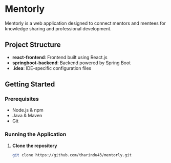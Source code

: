# Mentorly

Mentorly is a web application designed to connect mentors and mentees for knowledge sharing and professional development.

## Project Structure

- **react-frontend**: Frontend built using React.js
- **springboot-backend**: Backend powered by Spring Boot
- **.idea**: IDE-specific configuration files

## Getting Started

### Prerequisites

- Node.js & npm
- Java & Maven
- Git

### Running the Application

1. **Clone the repository**
   ```bash
   git clone https://github.com/tharindu43/mentorly.git
